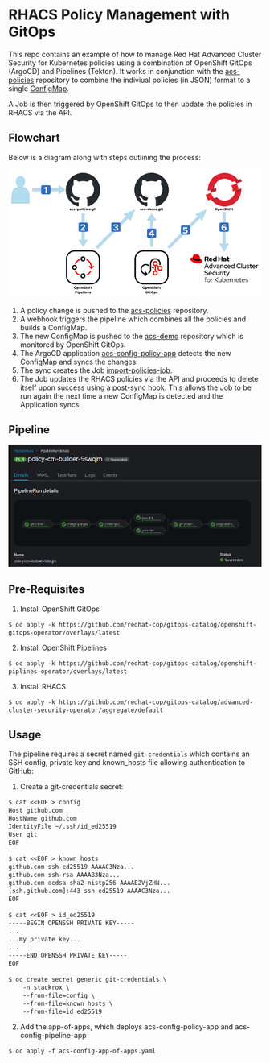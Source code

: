 # RHACS Policy Management with GitOps
This repo contains an example of how to manage Red Hat Advanced Cluster Security for Kubernetes policies using a combination of OpenShift GitOps (ArgoCD) and Pipelines (Tekton).  It works in conjunction with the [acs-policies](https://github.com/caseyrobb/acs-policies) repository to combine the indiviual policies (in JSON) format to a single [ConfigMap](https://github.com/caseyrobb/acs-demo/blob/master/app/policy/policies-payload-cm.yaml).

A Job is then triggered by OpenShift GitOps to then update the policies in RHACS via the API.

## Flowchart
Below is a diagram along with steps outlining the process:

![alt text](https://raw.githubusercontent.com/caseyrobb/acs-demo/master/flowchart.png)

1. A policy change is pushed to the [acs-policies](https://github.com/caseyrobb/acs-policies) repository.
2. A webhook triggers the pipeline which combines all the policies and builds a ConfigMap.
3. The new ConfigMap is pushed to the [acs-demo](https://github.com/caseyrobb/acs-demo/blob/master/app/policy/policies-payload-cm.yaml) repository which is monitored by OpenShift GitOps.
4. The ArgoCD application [acs-config-policy-app](https://github.com/caseyrobb/acs-demo/blob/master/argocd/acs-config-policy-app.yaml) detects the new ConfigMap and syncs the changes.
5. The sync creates the Job [import-policies-job](https://github.com/caseyrobb/acs-demo/blob/master/app/policy/import-policies-job.yaml).
6. The Job updates the RHACS policies via the API and proceeds to delete itself upon success using a [post-sync hook](https://github.com/caseyrobb/acs-demo/blob/3de3f5b26a8460e4316c73390e81484639459420/app/policy/import-policies-job.yaml#L8).  This allows the Job to be run again the next time a new ConfigMap is detected and the Application syncs.

## Pipeline
![alt text](https://raw.githubusercontent.com/caseyrobb/acs-demo/master/pipeline.png)

## Pre-Requisites
1. Install OpenShift GitOps
```
$ oc apply -k https://github.com/redhat-cop/gitops-catalog/openshift-gitops-operator/overlays/latest
```
2. Install OpenShift Pipelines
```
$ oc apply -k https://github.com/redhat-cop/gitops-catalog/openshift-piplines-operator/overlays/latest
```
3. Install RHACS
```
$ oc apply -k https://github.com/redhat-cop/gitops-catalog/advanced-cluster-security-operator/aggregate/default
```

## Usage
The pipeline requires a secret named `git-credentials` which contains an SSH config, private key and known_hosts file allowing authentication to GitHub:

1. Create a git-credentials secret:
```
$ cat <<EOF > config
Host github.com
HostName github.com
IdentityFile ~/.ssh/id_ed25519
User git
EOF

$ cat <<EOF > known_hosts
github.com ssh-ed25519 AAAAC3Nza...
github.com ssh-rsa AAAAB3Nza...
github.com ecdsa-sha2-nistp256 AAAAE2VjZHN...
[ssh.github.com]:443 ssh-ed25519 AAAAC3Nza...
EOF

$ cat <<EOF > id_ed25519
-----BEGIN OPENSSH PRIVATE KEY-----
...
...my private key...
...
-----END OPENSSH PRIVATE KEY-----
EOF

$ oc create secret generic git-credentials \
    -n stackrox \
    --from-file=config \
    --from-file=known_hosts \
    --from-file=id_ed25519 
```
2. Add the app-of-apps, which deploys acs-config-policy-app and acs-config-pipeline-app
```
$ oc apply -f acs-config-app-of-apps.yaml
```

